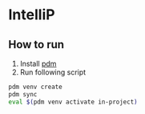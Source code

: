 # IntelliP

## How to run
1. Install [pdm](https://pdm-project.org/en/latest/)
2. Run following script
```sh
pdm venv create
pdm sync
eval $(pdm venv activate in-project)
```
